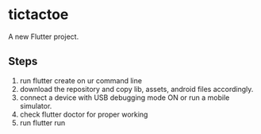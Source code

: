 # tictactoe

A new Flutter project.

## Steps

1. run flutter create <application name> on ur command line
2. download the repository and copy lib, assets, android files accordingly.
3. connect a device with USB debugging mode ON or run a mobile simulator.
4. check flutter doctor for proper working
5. run flutter run
